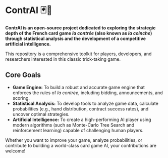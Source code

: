 # ContrAI 🃏🤖

**ContrAI is an open-source project dedicated to exploring the strategic depth of the French card game *la contrée* (also known as *la coinche*) through statistical analysis and the development of a competitive artificial intelligence.**

This repository is a comprehensive toolkit for players, developers, and researchers interested in this classic trick-taking game.

## Core Goals

- **Game Engine:** To build a robust and accurate game engine that enforces the rules of *la contrée*, including bidding, announcements, and scoring.
- **Statistical Analysis:** To develop tools to analyze game data, calculate probabilities (e.g., hand distribution, contract success rates), and uncover optimal strategies.
- **Artificial Intelligence:** To create a high-performing AI player using modern algorithms (such as Monte-Carlo Tree Search and reinforcement learning) capable of challenging human players.

Whether you want to improve your game, analyze probabilities, or contribute to building a world-class card game AI, your contributions are welcome!

